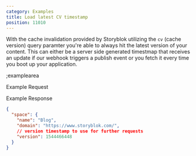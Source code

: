 ```yaml
---
category: Examples
title: Load latest CV timestamp
position: 11010
---
```


With the cache invalidation provided by Storyblok utilizing the `cv` (cache version) query paramter you're able to always hit the latest version of your content. This can either be a server side generated timestmap that receives an update if our webhook triggers a publish event or you fetch it every time you boot up your application.

;examplearea

Example Request

<RequestExample url="https://api.storyblok.com/v1/cdn/spaces/me/?cv=CURRENT_TIMESTAMP&token=ask9soUkv02QqbZgmZdeDAtt"></RequestExample>

Example Response

```json
{
  "space": {
    "name": "Blog",
    "domain": "https://www.storyblok.com/",
    // version timestamp to use for further requests
    "version": 1544466448
  }
}
```
